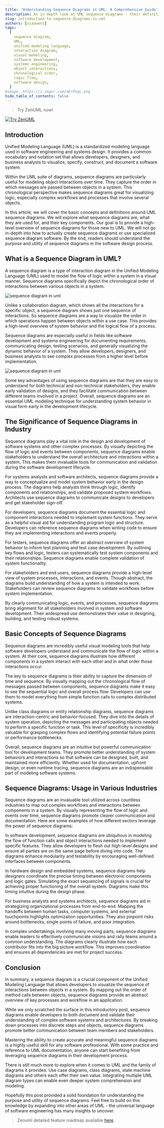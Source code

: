 ```yaml
---
title: 'Understanding Sequence Diagrams in UML: A Comprehensive Guide'
description: An in-depth look at UML sequence diagrams - their definition, significance, basic concepts, real-world usage across industries, and conclusion on their importance for software modeling.
slug: introduction-to-sequence-diagrams-in-uml
authors: [xiaowenz]
tags:
  [
    sequence diagram,
    UML,
    unified modeling language,
    interaction diagram,
    visual modeling,
    software development,
    systems engineering,
    object interactions,
    chronological order,
    logic flow,
    software design,
  ]
#image: https://i.imgur.com/mErPwqL.png
hide_table_of_contents: false
---
```


> Try ZenUML now!

[![Try ZenUML](../../static/img/og-image.png)](https://app.zenuml.com)

## Introduction

Unified Modeling Language (UML) is a standardized modeling language used in software engineering and systems design. It provides a common vocabulary and notation set that allows developers, designers, and business analysts to visualize, specify, construct, and document a software system.

Within the UML suite of diagrams, sequence diagrams are particularly useful for modeling object interactions over time. They capture the order in which messages are passed between objects in a system. This chronological perspective makes sequence diagrams great for visualizing logic, especially complex workflows and processes that involve several objects.

In this article, we will cover the basic concepts and definitions around UML sequence diagrams. We will explore what sequence diagrams are, what they are used for, and their key components. Our goal is to provide a high-level overview of sequence diagrams for those new to UML. We will not go in-depth into how to actually create sequence diagrams or use specialized sequence diagram software. By the end, readers should understand the purpose and utility of sequence diagrams in the software design process.

<!-- truncate -->

## What is a Sequence Diagram in UML?

A sequence diagram is a type of interaction diagram in the Unified Modeling Language (UML) used to model the flow of logic within a system in a visual manner. Sequence diagrams specifically depict the chronological order of interactions between various objects in a system.

![sequence diagram in uml](../../static/img/docs/tutorials/01-sequence-diagram-in-uml-diagram-hierarchy.webp)

Unlike a collaboration diagram, which shows all the interactions for a specific object, a sequence diagram shows just one sequence of interactions. So sequence diagrams are a way to visualize the order in which operations happen between objects within a use case. This provides a high-level overview of system behavior and the logical flow of a process.

Sequence diagrams are especially useful in fields like software development and systems engineering for documenting requirements, communicating design, testing scenarios, and generally visualizing the dynamic behavior of a system. They allow developers, designers, and business analysts to see complex processes from a higher level before implementation.

![sequence diagram in uml](../../static/img/docs/tutorials/01-sequence-diagram-in-uml-diagram-hierarchy.webp)

Some key advantages of using sequence diagrams are that they are easy to understand for both technical and non-technical stakeholders, they enable early validation of designs, and they facilitate communication between different teams involved in a project. Overall, sequence diagrams are an essential UML modeling technique for understanding system behavior in visual form early in the development lifecycle.

## The Significance of Sequence Diagrams in Industry

Sequence diagrams play a vital role in the design and development of software systems and other complex processes. By visually depicting the flow of logic and events between components, sequence diagrams enable stakeholders to understand the overall architecture and interactions within a system. This makes them invaluable tools for communication and validation during the software development lifecycle.

For systems analysts and software architects, sequence diagrams provide a way to conceptualize and model system behavior early in the design process. The diagrams help analysts think through logic, identify components and relationships, and validate proposed system workflows. Architects use sequence diagrams to communicate designs to developers and get stakeholder sign-off.

For developers, sequence diagrams document the essential logic and component interactions needed to implement system functions. They serve as a helpful visual aid for understanding program logic and structure. Developers can reference sequence diagrams when writing code to ensure they are implementing interactions and events properly.

For testers, sequence diagrams offer an abstract overview of system behavior to inform test planning and test case development. By outlining key flows and logic, testers can systematically test system components and their relationships. Sequence diagrams enable complete validation of system functionality.

For stakeholders and end users, sequence diagrams provide a high-level view of system processes, interactions, and events. Though abstract, the diagrams build understanding of how a system is intended to work. Stakeholders can review sequence diagrams to validate workflows before system implementation.

By clearly communicating logic, events, and processes, sequence diagrams bring alignment for all stakeholders involved in system and software development. Their widespread use demonstrates their value in designing, building, and testing robust systems.

## Basic Concepts of Sequence Diagrams

Sequence diagrams are incredibly useful visual modeling tools that help software developers understand and communicate the flow of logic within a system. At their core, sequence diagrams illustrate how different components in a system interact with each other and in what order those interactions occur.

The key to sequence diagrams is their ability to capture the dimension of time and sequence. By visually mapping out the chronological flow of messages passed between components, sequence diagrams make it easy to see the sequential logic and overall process flow. Developers can use them to model everything from simple function calls to complex distributed systems.

Unlike class diagrams or entity relationship diagrams, sequence diagrams are interaction-centric and behavior-focused. They dive into the details of system operation, depicting the messages and participating objects needed to perform a specific function or task. This level of specificity is incredibly valuable for grasping complex flows and identifying potential failure points or performance bottlenecks.

Overall, sequence diagrams are an intuitive but powerful communication tool for development teams. They promote better understanding of system behaviors and interactions so that software can be designed, built, and maintained more efficiently. Whether used for documentation, upfront design, or even runtime tracing, sequence diagrams are an indispensable part of modeling software systems.

## Sequence Diagrams: Usage in Various Industries

Sequence diagrams are an invaluable tool utilized across countless industries to map out complex workflows and interactions between components in a system. By visually representing the flow of logic and events over time, sequence diagrams promote clearer communication and documentation. Here are some examples of how different sectors leverage the power of sequence diagrams:

In software development, sequence diagrams are ubiquitous in modeling the flow of function calls and object interactions needed to implement specific features. They allow developers to flesh out high-level designs and ensure all parties are on the same page before diving into code. The diagrams enhance modularity and testability by encouraging well-defined interfaces between components.

In hardware design and embedded systems, sequence diagrams help designers coordinate the precise timing between electronic components and logic gates. Simulating the exact sequencing of signals is crucial for achieving proper functioning of the overall system. Diagrams make this timing intuitive during the design phase.

For business analysts and systems architects, sequence diagrams aid in strategizing organizational processes from end-to-end. Mapping the handoffs between human tasks, computer systems, and external touchpoints highlights optimization opportunities. They also pinpoint risks around bottlenecks, single points of failure, and poor integration.

In complex undertakings involving many moving parts, sequence diagrams enable leaders to effectively communicate visions and rally teams around a common understanding. The diagrams clearly illustrate how each contributor fits into the big picture workflow. This improves coordination and ensures all dependencies are met for project success.

## Conclusion

In summary, a sequence diagram is a crucial component of the Unified Modeling Language that allows developers to visualize the sequence of interactions between objects in a system. By mapping out the order of method calls between objects, sequence diagrams provide an abstract overview of key processes and workflow in an application.

While we only scratched the surface in this introductory post, sequence diagrams enable developers to both document and validate their understanding of complex software systems and architectures. By breaking down processes into discrete steps and objects, sequence diagrams promote better communication between team members and stakeholders.

Mastering the ability to create accurate and meaningful sequence diagrams is a highly useful skill for any software professional. With some practice and reference to UML documentation, anyone can start benefiting from leveraging sequence diagrams in their development process.

There is still much more to explore when it comes to UML and the family of diagrams it provides. Use case diagrams, class diagrams, state machine diagrams and others each offer their own value. Integrating multiple UML diagram types can enable even deeper system comprehension and modeling.

Hopefully this post provided a solid foundation for understanding the purpose and utility of sequence diagrams. Feel free to build on this knowledge by expanding into other areas of UML - the universal language of software engineering has many insights to uncover.

> Zenuml detailed feature roadmap available [here](/roadmap).
